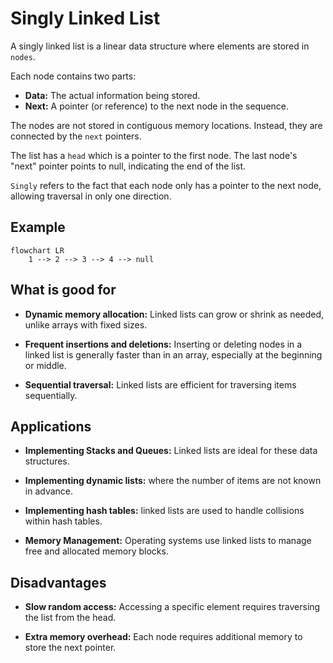 # Singly Linked List

A singly linked list is a linear data structure where elements are stored in `nodes`.

Each node contains two parts:
-   **Data:** The actual information being stored.
-   **Next:** A pointer (or reference) to the next node in the sequence.

The nodes are not stored in contiguous memory locations. Instead, they are connected by the `next` pointers.

The list has a `head` which is a pointer to the first node. The last node's "next" pointer points to null, indicating the end of the list.

`Singly` refers to the fact that each node only has a pointer to the next node, allowing traversal in only one direction.

## Example

```mermaid
flowchart LR
    1 --> 2 --> 3 --> 4 --> null
```

## What is good for

* **Dynamic memory allocation:** Linked lists can grow or shrink as needed, unlike arrays with fixed sizes.

* **Frequent insertions and deletions:** Inserting or deleting nodes in a linked list is generally faster than in an array, especially at the beginning or middle.

* **Sequential traversal:** Linked lists are efficient for traversing items sequentially.

## Applications

* **Implementing Stacks and Queues:** Linked lists are ideal for these data structures.

* **Implementing dynamic lists:** where the number of items are not known in advance.

* **Implementing hash tables:** linked lists are used to handle collisions within hash tables.

* **Memory Management:** Operating systems use linked lists to manage free and allocated memory blocks.

## Disadvantages

* **Slow random access:** Accessing a specific element requires traversing the list from the head.

* **Extra memory overhead:** Each node requires additional memory to store the next pointer.


